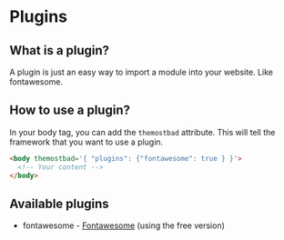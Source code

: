 # Plugins

## What is a plugin?

A plugin is just an easy way to import a module into your website. Like fontawesome.

## How to use a plugin?

In your body tag, you can add the `themostbad` attribute. This will tell the framework that you want to use a plugin.

```html
<body themostbad='{ "plugins": {"fontawesome": true } }'>
  <!-- Your content -->
</body>
```

## Available plugins

- fontawesome - [Fontawesome](https://fontawesome.com/) (using the free version)
